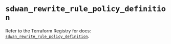 # `sdwan_rewrite_rule_policy_definition`

Refer to the Terraform Registry for docs: [`sdwan_rewrite_rule_policy_definition`](https://registry.terraform.io/providers/ciscodevnet/sdwan/0.8.0/docs/resources/rewrite_rule_policy_definition).
